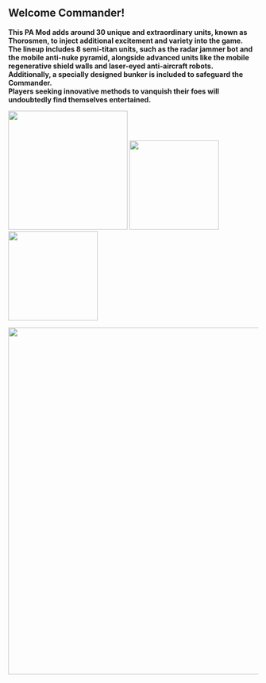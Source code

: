 ## Welcome Commander!
**This PA Mod adds around 30 unique and extraordinary units, known as Thorosmen, to inject additional excitement and variety into the game.  
The lineup includes 8 semi-titan units, such as the radar jammer bot and the mobile anti-nuke pyramid, alongside advanced units like the mobile regenerative shield walls and laser-eyed anti-aircraft robots.  
Additionally, a specially designed bunker is included to safeguard the Commander.  
Players seeking innovative methods to vanquish their foes will undoubtedly find themselves entertained.**

[<img src="https://user-images.githubusercontent.com/104906253/226178448-4e6fe24b-6b3b-433d-b9ae-a33eb8c81fc4.png" width="240"  />](https://github.com/ATLASLORD/Thorosmen/wiki#_______________________________________________________________________________________)
[<img src="https://user-images.githubusercontent.com/104906253/226178446-91fa5c55-4157-4932-80a7-b90222813911.png" width="180"  />](https://github.com/ATLASLORD/Thorosmen/discussions/7)
[<img src="https://user-images.githubusercontent.com/104906253/226178449-c71f1a27-596b-48a1-b675-5946edffc701.png" width="180"  />](https://github.com/ATLASLORD/Thorosmen/archive/refs/heads/main.zip)

<img src="https://user-images.githubusercontent.com/104906253/226111826-a415d314-75fa-41da-bd7c-78b75a9910e2.png" width="700"  />



